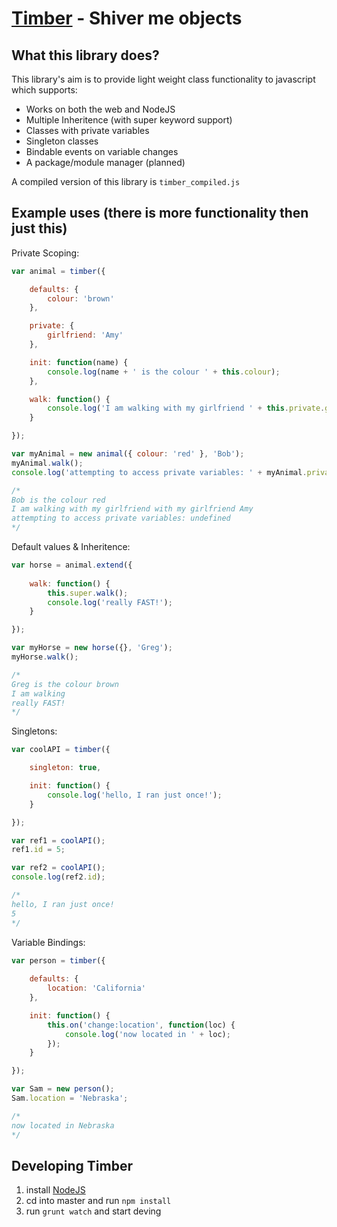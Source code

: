 [Timber](http://timber.io/) - Shiver me objects
==================================================

What this library does?
--------------------------------------

This library's aim is to provide light weight class functionality to javascript which supports:

* Works on both the web and NodeJS
* Multiple Inheritence (with super keyword support)
* Classes with private variables
* Singleton classes
* Bindable events on variable changes
* A package/module manager (planned)

A compiled version of this library is `timber_compiled.js`

Example uses (there is more functionality then just this)
--------------------------------------

Private Scoping:

```javascript
var animal = timber({ 

	defaults: {
		colour: 'brown'
	},

	private: {
		girlfriend: 'Amy'
	},

	init: function(name) {
		console.log(name + ' is the colour ' + this.colour);
	},

	walk: function() {
		console.log('I am walking with my girlfriend ' + this.private.girlfriend);
	}

});

var myAnimal = new animal({ colour: 'red' }, 'Bob');
myAnimal.walk();
console.log('attempting to access private variables: ' + myAnimal.private);

/*
Bob is the colour red
I am walking with my girlfriend with my girlfriend Amy
attempting to access private variables: undefined 
*/
```

Default values & Inheritence:

```javascript
var horse = animal.extend({
	
	walk: function() {
		this.super.walk();
		console.log('really FAST!');
	}

});

var myHorse = new horse({}, 'Greg');
myHorse.walk();

/*
Greg is the colour brown
I am walking
really FAST! 
*/
```

Singletons:

```javascript
var coolAPI = timber({

	singleton: true,

	init: function() {
		console.log('hello, I ran just once!');
	}

});

var ref1 = coolAPI();
ref1.id = 5;

var ref2 = coolAPI();
console.log(ref2.id);

/*
hello, I ran just once!
5 
*/
```

Variable Bindings:

```javascript
var person = timber({
	
	defaults: {
		location: 'California'
	},

	init: function() {
		this.on('change:location', function(loc) {
			console.log('now located in ' + loc);
		});
	}

});

var Sam = new person();
Sam.location = 'Nebraska';

/*
now located in Nebraska
*/
```


Developing Timber
--------------------------------------

1. install [NodeJS](http://nodejs.org/)
2. cd into master and run `npm install`
3. run `grunt watch` and start deving